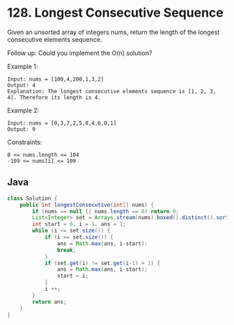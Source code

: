 # 128. Longest Consecutive Sequence

Given an unsorted array of integers nums, return the length of the longest consecutive elements sequence.

Follow up: Could you implement the O(n) solution? 

Example 1:
```
Input: nums = [100,4,200,1,3,2]
Output: 4
Explanation: The longest consecutive elements sequence is [1, 2, 3, 4]. Therefore its length is 4.
```

Example 2:
```
Input: nums = [0,3,7,2,5,8,4,6,0,1]
Output: 9
```

Constraints:
```
0 <= nums.length <= 104
-109 <= nums[i] <= 109
```

## Java
```java
class Solution {
    public int longestConsecutive(int[] nums) {
        if (nums == null || nums.length == 0) return 0;
        List<Integer> set = Arrays.stream(nums).boxed().distinct().sorted().collect(Collectors.toList());
        int start = 0, i = 1, ans = 1;
        while (i <= set.size()) {
            if (i == set.size()) {
                ans = Math.max(ans, i-start);
                break;
            }
            if (set.get(i) != set.get(i-1) + 1) {
                ans = Math.max(ans, i-start);
                start = i;
            }
            i ++;
        }
        return ans;
    }
}
```
